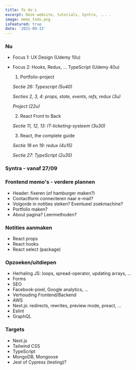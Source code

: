 ```yaml
---
title: To do's 
excerpt: Deze website, tutorials, Syntra, ... .
image: memo_todo.png
isFeatured: true
date: '2021-09-13'
---
```

### Nu

- Focus 1: UX Design (Udemy 10u)
- Focus 2: Hooks, Redux, ... TypeScript (Udemy 40u)

  1. Portfolio-project

  *Sectie 26: Typescript (5u40)*

  *Secties 2, 3, 4: props, state, events, refs, redux (3u)*
  
  *Project (22u)*

  2. React Front to Back

  *Sectie 11, 12, 13: IT-ticketing-systeem (3u30)*

  3. React, the complete guide

  *Sectie 18 en 19: redux (4u15)*
  
  *Sectie 27: TypeScript (2u35)* 

### Syntra - vanaf 27/09


### Frontend memo's - verdere plannen

- Header: fixeren (of hamburger maken?)
- Contactform connecteren naar e-mail?
- Volgorde in notities steken? Eventueel zoekmachine? 
- Portfolio maken? 
- About pagina? Leermethoden? 

### Notities aanmaken 

- React props
- React hooks
- React select (package)


### Opzoeken/uitdiepen

- Herhaling JS: loops, spread-operator, updating arrays, ... 
- Forms
- SEO
- Facebook-pixel, Google analytics, ...
- Verhouding Frontend/Backend
- AWS
- Next.js: redirects, rewrites, preview mode, preact, ...
- Eslint
- GraphQL

### Targets 

- Next.js
- Tailwind CSS
- TypeScript
- MongoDB, Mongoose
- Jest of Cypress (testing)?